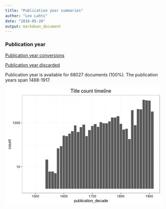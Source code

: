 ```yaml
---
title: "Publication year summaries"
author: "Leo Lahti"
date: "2016-05-20"
output: markdown_document
---
```



### Publication year

[Publication year conversions](output.tables/publication_year_conversion.csv)

[Publication year discarded](output.tables/publication_year_discarded.csv)

Publication year is available for 68027 documents (100%). The publication years span 1488-1917.

![plot of chunk summarypublicationyear](figure/summarypublicationyear-1.png)


